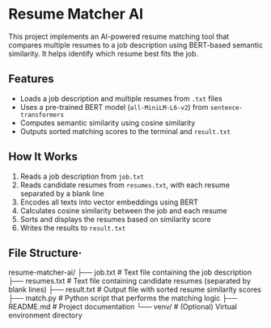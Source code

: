 # Resume Matcher AI

This project implements an AI-powered resume matching tool that compares multiple resumes to a job description using BERT-based semantic similarity. It helps identify which resume best fits the job.

## Features

- Loads a job description and multiple resumes from `.txt` files
- Uses a pre-trained BERT model (`all-MiniLM-L6-v2`) from `sentence-transformers`
- Computes semantic similarity using cosine similarity
- Outputs sorted matching scores to the terminal and `result.txt`

## How It Works

1. Reads a job description from `job.txt`
2. Reads candidate resumes from `resumes.txt`, with each resume separated by a blank line
3. Encodes all texts into vector embeddings using BERT
4. Calculates cosine similarity between the job and each resume
5. Sorts and displays the resumes based on similarity score
6. Writes the results to `result.txt`

## File Structure·
resume-matcher-ai/
├── job.txt # Text file containing the job description
├── resumes.txt # Text file containing candidate resumes (separated by blank lines)
├── result.txt # Output file with sorted resume similarity scores
├── match.py # Python script that performs the matching logic
├── README.md # Project documentation
└── venv/ # (Optional) Virtual environment directory